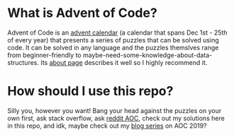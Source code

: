 # What is Advent of Code?
Advent of Code is an [advent calendar](https://en.wikipedia.org/wiki/Advent_calendar) (a calendar that spans Dec 1st - 25th of every year) that presents a series of puzzles that can be solved using code.  It can be solved in any language and the puzzles themslves range from beginner-friendly to maybe-need-some-knowledge-about-data-structures.  Its [about page](https://adventofcode.com/2019/about) describes it well so I highly recommend it.
  
# How should I use this repo?
Silly you, however you want!  Bang your head against the puzzles on your own first, ask stack overflow, ask [reddit AOC](https://www.reddit.com/r/adventofcode/), check out my solutions here in this repo, and idk, maybe check out my [blog series](https://www.medium.com/@where_is_x) on AOC 2019?
